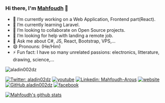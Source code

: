 ### Hi there, I'm [Mahfoudh](https://aladinstudio.com/) 👋

- 🔭 I’m currently working on a Web Application, Frontend part(React). 
- 🌱 I’m currently learning Laravel.
- 👯 I’m looking to collaborate on Open Source projects.
- 🤔 I’m looking for help with landing a remote job.
- 💬 Ask me about C#, JS, React, Bootstrap, VPS,...
- 😄 Pronouns: (He/Him)
- ⚡ Fun fact: I have so many unrelated passions: electronics, litterature, drawing, science,...
 <img src="https://komarev.com/ghpvc/?username=aladin002dz&label=Views&color=blue&style=plastic" alt="aladin002dz" />  
   
[![Twitter: aladin02dz](https://img.shields.io/twitter/follow/aladin02dz?style=social)](https://twitter.com/aladin02dz)
[![youtube](https://img.shields.io/badge/-subscribe-ff0000?style=flat-square&logo=youtube&logoColor=white)](https://www.youtube.com/channel/UCs03m_fP9-ijDyHmj15m-Jw?view_as=subscriber)
[![Linkedin: Mahfoudh-Arous](https://img.shields.io/badge/-MahfoudhArous-blue?style=flat-square&logo=Linkedin&logoColor=white&link=https://www.linkedin.com/in/mahfoudh-arous/)](https://www.linkedin.com/in/mahfoudh-arous/)
[![website](https://img.shields.io/badge/website-aladinstudio-2648ff?style=flat-square&logo=google-chrome&color=informational)](https://aladinstudio.com/)
[![GitHub aladin002dz](https://img.shields.io/github/followers/aladin002dz?label=follow&style=social)](https://github.com/aladin002dz)
[![facebook](https://img.shields.io/badge/-MahfoudhArous-0084FF?style=flat-square&logo=facebook&logoColor=white)](https://facebook.com/mahfoudh.arous/)

<a href="https://github.com/iampawan">
 <img align="center" src="https://github-readme-stats.vercel.app/api?username=aladin002dz&show_icons=true&theme=light&line_height=27" alt="Mahfoudh's github stats"/>
</a>
